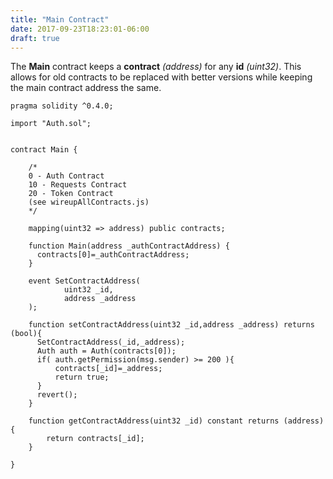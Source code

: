 ```yaml
---
title: "Main Contract"
date: 2017-09-23T18:23:01-06:00
draft: true
---
```

The **Main** contract keeps a **contract** *(address)* for any **id** *(uint32)*. This allows for old contracts to be replaced with better versions while keeping the main contract address the same.

```
pragma solidity ^0.4.0;

import "Auth.sol";


contract Main {

    /*
    0 - Auth Contract
    10 - Requests Contract
    20 - Token Contract
    (see wireupAllContracts.js)
    */

    mapping(uint32 => address) public contracts;

    function Main(address _authContractAddress) {
      contracts[0]=_authContractAddress;
    }

    event SetContractAddress(
            uint32 _id,
            address _address
    );

    function setContractAddress(uint32 _id,address _address) returns (bool){
      SetContractAddress(_id,_address);
      Auth auth = Auth(contracts[0]);
      if( auth.getPermission(msg.sender) >= 200 ){
          contracts[_id]=_address;
          return true;
      }
      revert();
    }

    function getContractAddress(uint32 _id) constant returns (address){
        return contracts[_id];
    }

}

```
